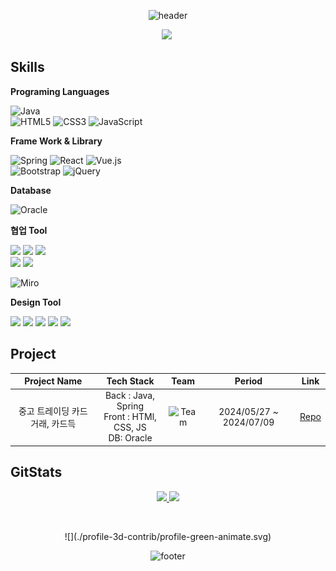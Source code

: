 <div align="center">
  
  ![header](https://capsule-render.vercel.app/api?type=cylinder&color=auto&height=150&section=header&text=🙌Hi!%20I'm%20Seongjin!🙌&fontSize=50)

</div>

<p align="center">
  <a href="mailto:jsjpati@gmail.com"><img src="https://img.shields.io/badge/Gmail-d14836?style=flat-square&logo=Gmail&logoColor=white&link=aaz11512@gmail.com"/></a>&nbsp
</p>


## Skills

**Programing Languages**

  ![Java](https://img.shields.io/badge/java-%23ED8B00.svg?style=for-the-badge&logo=openjdk&logoColor=white)<br>
  ![HTML5](https://img.shields.io/badge/html5-%23E34F26.svg?style=for-the-badge&logo=html5&logoColor=white)
  ![CSS3](https://img.shields.io/badge/css3-%231572B6.svg?style=for-the-badge&logo=css3&logoColor=white)
  ![JavaScript](https://img.shields.io/badge/javascript-%23323330.svg?style=for-the-badge&logo=javascript&logoColor=%23F7DF1E)

**Frame Work & Library**

![Spring](https://img.shields.io/badge/spring-%236DB33F.svg?style=for-the-badge&logo=spring&logoColor=white)
![React](https://img.shields.io/badge/react-%2361DAFB.svg?style=for-the-badge&logo=react&logoColor=white)
![Vue.js](https://img.shields.io/badge/vue.js-%234FC08D.svg?style=for-the-badge&logo=vue.js&logoColor=white)
<br>
![Bootstrap](https://img.shields.io/badge/bootstrap-%238511FA.svg?style=for-the-badge&logo=bootstrap&logoColor=white)
![jQuery](https://img.shields.io/badge/jquery-%230769AD.svg?style=for-the-badge&logo=jquery&logoColor=white)

**Database**

![Oracle](https://img.shields.io/badge/Oracle-F80000?style=for-the-badge&logo=oracle&logoColor=white)

**협업 Tool**

<p>
<img src="https://img.shields.io/badge/figma-F24E1E?style=for-the-badge&logo=figma&logoColor=white">
<img src="https://img.shields.io/badge/notion-000000?style=for-the-badge&logo=notion&logoColor=white">
<img src="https://img.shields.io/badge/Slack-4A154B?style=for-the-badge&logo=slack&logoColor=white"><br>
<img src="https://img.shields.io/badge/Discord-5865F2?style=for-the-badge&logo=discord&logoColor=white">
<img src="https://img.shields.io/badge/GitHub-181717?style=for-the-badge&logo=github&logoColor=white">
</p>

![Miro](https://img.shields.io/badge/Miro-050038.svg?style=for-the-badge&logo=Miro&logoColor=white)

**Design Tool**
<p>
  <img src="https://img.shields.io/badge/figma-F24E1E?style=for-the-badge&logo=figma&logoColor=white">
  <img src="https://img.shields.io/badge/ProtoPie-000000?style=for-the-badge&logo=ProtoPie&logoColor=white">
  <img src="https://img.shields.io/badge/Adobe%20Photoshop-31A8FF?style=for-the-badge&logo=Adobe%20Photoshop&logoColor=white">
  <img src="https://img.shields.io/badge/Adobe%20XD-FF61F6?style=for-the-badge&logo=Adobe%20XD&logoColor=white">
  <img src="https://img.shields.io/badge/Adobe%20Illustrator-FF9A00?style=for-the-badge&logo=Adobe%20Illustrator&logoColor=white">
</p>


## Project

|Project Name|Tech Stack|Team|Period|Link|
|:---:|:---:|:---:|:---:|:---:|
|중고 트레이딩 카드 거래, 카드득| Back : Java, Spring<br> Front : HTMl, CSS, JS<br> DB: Oracle | ![Team](https://img.shields.io/badge/Team-red) | 2024/05/27 ~ 2024/07/09| [Repo](https://github.com/cardget/cardAuction)|

## GitStats

<a href="https://github.com/cocopg">
  <p align="center">
    <img src="https://github-readme-stats.vercel.app/api?username=cocopg&theme=tokyonight&show_icons=true" width="45%" />
    <img src="https://github-readme-stats.vercel.app/api/top-langs/?username=cocopg&exclude_repo=dkssud8150.github.io&layout=compact&theme=tokyonight" width="35%" />
  </p>
</a>
<br>

<p align="center">
  ![](./profile-3d-contrib/profile-green-animate.svg)
</p>

<div align="center">
  
  ![footer](https://capsule-render.vercel.app/api?type=cylinder&color=auto&height=150&section=footer&text=🙌Thank%20you!🙌&fontSize=50)

</div>

